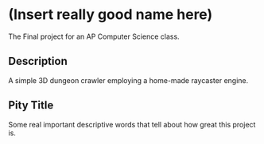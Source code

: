 (Insert really good name here)
============
The Final project for an AP Computer Science class.

## Description
A simple 3D dungeon crawler employing a home-made raycaster engine.

## Pity Title
Some real important descriptive words that tell about how great this project is.
